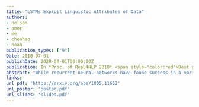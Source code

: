 ```yaml
---
title: "LSTMs Exploit Linguistic Attributes of Data"
authors:
- nelson
- omer
- me
- chenhao
- noah
publication_types: ["9"]
Date: 2018-07-01
publishDate: 2020-04-01T00:00:00Z
publication: In *Proc. of RepL4NLP 2018* <span style="color:red">Best paper award</span>
abstract: "While recurrent neural networks have found success in a variety of natural language processing applications, they are general models of sequential data. We investigate how the properties of natural language data affect an LSTM’s ability to learn a nonlinguistic task: recalling elements from its input. We find that models trained on natural language data are able to recall tokens from much longer sequences than models trained on non-language sequential data. Furthermore, we show that the LSTM learns to solve the memorization task by explicitly using a subset of its neurons to count timesteps in the input. We hypothesize that the patterns and structure in natural language data enable LSTMs to learn by providing approximate ways of reducing loss, but understanding the effect of different training data on the learnability of LSTMs remains an open question."
links:
url_pdf: 'https://arxiv.org/abs/1805.11653'
url_poster: 'poster.pdf'
url_slides: 'slides.pdf'
---
```

